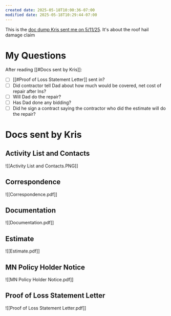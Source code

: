 ```yaml
---
created date: 2025-05-18T10:00:36-07:00
modified date: 2025-05-18T10:29:44-07:00
---
```


This is the [doc dump Kris sent me on 5/11/25](https://mail.google.com/mail/u/0/#search/from%3A+kjotterson%40gmail.com/FMfcgzQbfBzNszZbtVSwKwqKCPKCzdWM). It's about the roof hail damage claim

# My Questions
After reading [[#Docs sent by Kris]]:

- [ ] [[#Proof of Loss Statement Letter]] sent in?
- [ ] Did contractor tell Dad about how much would be covered, net cost of repair after Ins?
- [ ] Will Dad do the repair?
- [ ] Has Dad done any bidding?
- [ ] Did he sign a contract saying the contractor who did the estimate will do the repair?
# Docs sent by Kris

## Activity List and Contacts
![[Activity List and Contacts.PNG]]

## Correspondence
![[Correspondence.pdf]]

## Documentation
![[Documentation.pdf]]

## Estimate
![[Estimate.pdf]]

## MN Policy Holder Notice
![[MN Policy Holder Notice.pdf]]

## Proof of Loss Statement Letter
![[Proof of Loss Statement Letter.pdf]]
